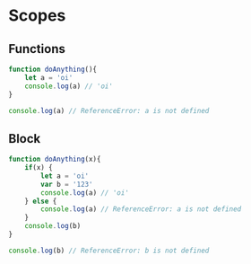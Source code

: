 # Scopes

## Functions

```javascript
function doAnything(){
    let a = 'oi'
    console.log(a) // 'oi'
}

console.log(a) // ReferenceError: a is not defined
```

## Block

```javascript
function doAnything(x){
    if(x) {
        let a = 'oi'
        var b = '123'
        console.log(a) // 'oi'   
    } else {
        console.log(a) // ReferenceError: a is not defined
    }
    console.log(b)
}

console.log(b) // ReferenceError: b is not defined
```
